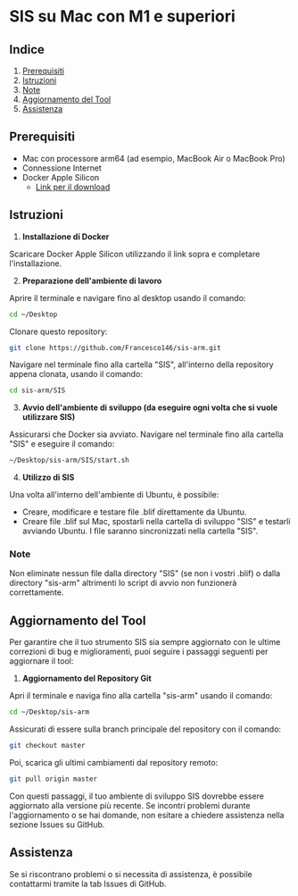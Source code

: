
# SIS su Mac con M1 e superiori

## Indice

1. [Prerequisiti](#prerequisiti)
2. [Istruzioni](#istruzioni)
3. [Note](#note)
4. [Aggiornamento del Tool](#aggiornamento-del-tool)
5. [Assistenza](#assistenza)

## Prerequisiti

- Mac con processore arm64 (ad esempio, MacBook Air o MacBook Pro)
- Connessione Internet
- Docker Apple Silicon
  - [Link per il download](https://desktop.docker.com/mac/main/arm64/Docker.dmg)

## Istruzioni

1. **Installazione di Docker**

Scaricare Docker Apple Silicon utilizzando il link sopra e completare l'installazione.

2. **Preparazione dell'ambiente di lavoro**

Aprire il terminale e navigare fino al desktop usando il comando:

```bash
cd ~/Desktop
```

Clonare questo repository:

```bash
git clone https://github.com/Francesco146/sis-arm.git
```

Navigare nel terminale fino alla cartella "SIS", all'interno della repository appena clonata, usando il comando:

```bash
cd sis-arm/SIS
```

3. **Avvio dell'ambiente di sviluppo (da eseguire ogni volta che si vuole utilizzare SIS)**

Assicurarsi che Docker sia avviato.
Navigare nel terminale fino alla cartella "SIS" e eseguire il comando:

```bash
~/Desktop/sis-arm/SIS/start.sh
```

4. **Utilizzo di SIS**

Una volta all'interno dell'ambiente di Ubuntu, è possibile:
- Creare, modificare e testare file .blif direttamente da Ubuntu.
- Creare file .blif sul Mac, spostarli nella cartella di sviluppo "SIS" e testarli avviando Ubuntu. I file saranno sincronizzati nella cartella "SIS".

### Note

Non eliminate nessun file dalla directory "SIS" (se non i vostri .blif) o dalla directory "sis-arm" altrimenti lo script di avvio non funzionerà correttamente.

## Aggiornamento del Tool

Per garantire che il tuo strumento SIS sia sempre aggiornato con le ultime correzioni di bug e miglioramenti, puoi seguire i passaggi seguenti per aggiornare il tool:

1. **Aggiornamento del Repository Git**

Apri il terminale e naviga fino alla cartella "sis-arm" usando il comando:

```bash
cd ~/Desktop/sis-arm
```

Assicurati di essere sulla branch principale del repository con il comando:

```bash
git checkout master
```

Poi, scarica gli ultimi cambiamenti dal repository remoto:

```bash
git pull origin master
```

Con questi passaggi, il tuo ambiente di sviluppo SIS dovrebbe essere aggiornato alla versione più recente. Se incontri problemi durante l'aggiornamento o se hai domande, non esitare a chiedere assistenza nella sezione Issues su GitHub.

## Assistenza

Se si riscontrano problemi o si necessita di assistenza, è possibile contattarmi tramite la tab Issues di GitHub.
